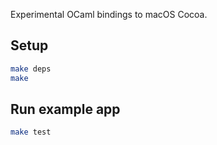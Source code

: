 Experimental OCaml bindings to macOS Cocoa.

## Setup

```sh
make deps
make
```

## Run example app

```sh
make test
```